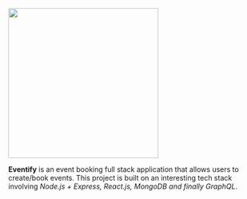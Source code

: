 <img src="https://github.com/AmruthPillai/Eventify/blob/master/assets/logo.png" width="300px" />

**Eventify** is an event booking full stack application that allows users to create/book events. This project is built on an interesting tech stack involving *Node.js + Express, React.js, MongoDB and finally GraphQL*.
